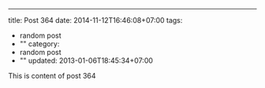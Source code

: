 ---
title: Post 364
date: 2014-11-12T16:46:08+07:00
tags:
  - random post
  - ""
category:
  - random post
  - ""
updated: 2013-01-06T18:45:34+07:00

This is content of post 364
